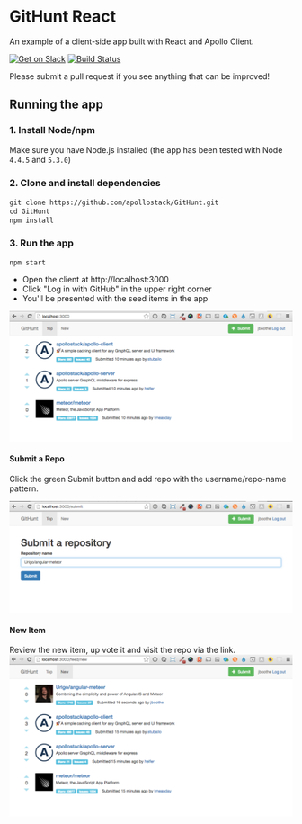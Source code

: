 # GitHunt React

An example of a client-side app built with React and Apollo Client.

[![Get on Slack](https://img.shields.io/badge/slack-join-orange.svg)](http://www.apollostack.com/#slack)
[![Build Status](https://travis-ci.org/apollostack/GitHunt.svg?branch=master)](https://travis-ci.org/apollostack/GitHunt)

Please submit a pull request if you see anything that can be improved!

## Running the app

### 1. Install Node/npm

Make sure you have Node.js installed (the app has been tested with Node `4.4.5` and `5.3.0`)

### 2. Clone and install dependencies

```
git clone https://github.com/apollostack/GitHunt.git
cd GitHunt
npm install
```

### 3. Run the app

```
npm start
```

- Open the client at http://localhost:3000
- Click "Log in with GitHub" in the upper right corner
- You'll be presented with the seed items in the app

![GitHunt App](screenshots/GitHunt-app.png)

#### Submit a Repo
Click the green Submit button and add repo with the username/repo-name pattern.

![GitHunt App](screenshots/GitHunt-add.png)

#### New Item
Review the new item, up vote it and visit the repo via the link.   
![GitHunt App](screenshots/GitHunt-new.png)
